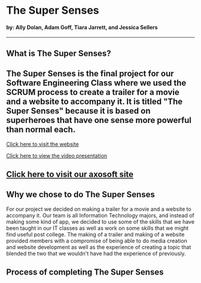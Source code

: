 # The Super Senses

#### by: Ally Dolan, Adam Goff, Tiara Jarrett, and Jessica Sellers
---

## What is The Super Senses?

The Super Senses is the final project for our Software Engineering Class where we used the SCRUM process to create a trailer for a movie and a website to accompany it. It is titled "The Super Senses" because it is based on superheroes that have one sense more powerful than normal each.
---

[Click here to visit the website](http://ec2-54-91-111-24.compute-1.amazonaws.com/Superheroes/home.html)

[Click here to view the video presentation]()

[Click here to visit our axosoft site](https://tjk9b.axosoft.com/?version=full)
---

## Why we chose to do The Super Senses

For our project we decided on making a trailer for a movie and a website to accompany it. Our team is all Information Technology majors, and instead of making some kind of app, we decided to use some of the skills that we have been taught in our IT classes as well as work on some skills that we might find useful post college. The making of a trailer and making of a website provided members with a compromise of being able to do media creation and website development as well as the experience of creating a topic that blended the two that we wouldn't have had the experience of previously.

## Process of completing The Super Senses
